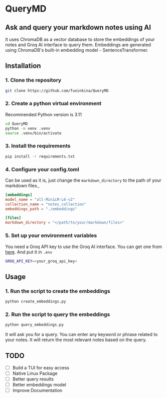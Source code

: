 # QueryMD
## Ask and query your markdown notes using AI

It uses ChromaDB as a vector database to store the embeddings of your notes and Groq AI interface to query them. Embeddings are generated using ChromaDB's built-in embedding model - SentenceTransformer.

## Installation
### 1. Clone the repository
```bash
git clone https://github.com/funinkina/QueryMD
```
### 2. Create a python virtual environment
Recommended Python version is 3.11
```bash
cd QueryMD
python -m venv .venv
source .venv/bin/activate
```
### 3. Install the requirements
```bash
pip install -r requirements.txt
```
### 4. Configure your config.toml
Can be used as it is, just change the `markdown_directory` to the path of your markdown files.,
```toml
[embeddings]
model_name = "all-MiniLM-L6-v2"
collection_name = "notes_collection"
embeddings_path = "./embeddings"

[files]
markdown_directory = "</path/to/your/markdown/files>"
```

### 5. Set up your environment variables
You need a Groq API key to use the Groq AI interface. You can get one from [here](https://console.groq.com/keys). And put it in `.env`
```bash
GROQ_API_KEY=<your_groq_api_key>
```

## Usage
### 1. Run the script to create the embeddings
```bash
python create_embeddings.py
```
### 2. Run the script to query the embeddings
```bash
python query_embeddings.py
```
It will ask you for a query. You can enter any keyword or phrase related to your notes. It will return the most relevant notes based on the query.

## TODO
- [ ] Build a TUI for easy access
- [ ] Native Linux Package
- [ ] Better query results
- [ ] Better embeddings model
- [ ] Improve Documentation